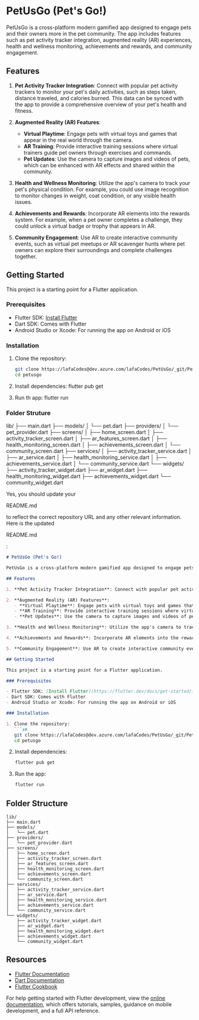 # PetUsGo (Pet's Go!)

PetUsGo is a cross-platform modern gamified app designed to engage pets and their owners more in the pet community. The app includes features such as pet activity tracker integration, augmented reality (AR) experiences, health and wellness monitoring, achievements and rewards, and community engagement.

## Features

1. **Pet Activity Tracker Integration**: Connect with popular pet activity trackers to monitor your pet's daily activities, such as steps taken, distance traveled, and calories burned. This data can be synced with the app to provide a comprehensive overview of your pet's health and fitness.

2. **Augmented Reality (AR) Features**:
   - **Virtual Playtime**: Engage pets with virtual toys and games that appear in the real world through the camera.
   - **AR Training**: Provide interactive training sessions where virtual trainers guide pet owners through exercises and commands.
   - **Pet Updates**: Use the camera to capture images and videos of pets, which can be enhanced with AR effects and shared within the community.

3. **Health and Wellness Monitoring**: Utilize the app's camera to track your pet's physical condition. For example, you could use image recognition to monitor changes in weight, coat condition, or any visible health issues.

4. **Achievements and Rewards**: Incorporate AR elements into the rewards system. For example, when a pet owner completes a challenge, they could unlock a virtual badge or trophy that appears in AR.

5. **Community Engagement**: Use AR to create interactive community events, such as virtual pet meetups or AR scavenger hunts where pet owners can explore their surroundings and complete challenges together.

## Getting Started

This project is a starting point for a Flutter application.

### Prerequisites

- Flutter SDK: [Install Flutter](https://flutter.dev/docs/get-started/install)
- Dart SDK: Comes with Flutter
- Android Studio or Xcode: For running the app on Android or iOS

### Installation

1. Clone the repository:
   ```sh
   git clone https://lafaCodes@dev.azure.com/lafaCodes/PetUsGo/_git/PetUsGo
   cd petusgo

2. Install dependencies:
    flutter pub get

3. Run th app:
    flutter run

### Folder Struture

lib/
├── main.dart
├── models/
│   └── pet.dart
├── providers/
│   └── pet_provider.dart
├── screens/
│   ├── home_screen.dart
│   ├── activity_tracker_screen.dart
│   ├── ar_features_screen.dart
│   ├── health_monitoring_screen.dart
│   ├── achievements_screen.dart
│   └── community_screen.dart
├── services/
│   ├── activity_tracker_service.dart
│   ├── ar_service.dart
│   ├── health_monitoring_service.dart
│   ├── achievements_service.dart
│   └── community_service.dart
└── widgets/
    ├── activity_tracker_widget.dart
    ├── ar_widget.dart
    ├── health_monitoring_widget.dart
    ├── achievements_widget.dart
    └── community_widget.dart

Yes, you should update your 

README.md

 to reflect the correct repository URL and any other relevant information. Here is the updated 

README.md

:

```markdown
# PetUsGo (Pet's Go!)

PetUsGo is a cross-platform modern gamified app designed to engage pets and their owners more in the pet community. The app includes features such as pet activity tracker integration, augmented reality (AR) experiences, health and wellness monitoring, achievements and rewards, and community engagement.

## Features

1. **Pet Activity Tracker Integration**: Connect with popular pet activity trackers to monitor your pet's daily activities, such as steps taken, distance traveled, and calories burned. This data can be synced with the app to provide a comprehensive overview of your pet's health and fitness.

2. **Augmented Reality (AR) Features**:
   - **Virtual Playtime**: Engage pets with virtual toys and games that appear in the real world through the camera.
   - **AR Training**: Provide interactive training sessions where virtual trainers guide pet owners through exercises and commands.
   - **Pet Updates**: Use the camera to capture images and videos of pets, which can be enhanced with AR effects and shared within the community.

3. **Health and Wellness Monitoring**: Utilize the app's camera to track your pet's physical condition. For example, you could use image recognition to monitor changes in weight, coat condition, or any visible health issues.

4. **Achievements and Rewards**: Incorporate AR elements into the rewards system. For example, when a pet owner completes a challenge, they could unlock a virtual badge or trophy that appears in AR.

5. **Community Engagement**: Use AR to create interactive community events, such as virtual pet meetups or AR scavenger hunts where pet owners can explore their surroundings and complete challenges together.

## Getting Started

This project is a starting point for a Flutter application.

### Prerequisites

- Flutter SDK: [Install Flutter](https://flutter.dev/docs/get-started/install)
- Dart SDK: Comes with Flutter
- Android Studio or Xcode: For running the app on Android or iOS

### Installation

1. Clone the repository:
   ```sh
   git clone https://lafaCodes@dev.azure.com/lafaCodes/PetUsGo/_git/PetUsGo
   cd petusgo
   ```

2. Install dependencies:
   ```sh
   flutter pub get
   ```

3. Run the app:
   ```sh
   flutter run
   ```

## Folder Structure

```
lib/
├── main.dart
├── models/
│   └── pet.dart
├── providers/
│   └── pet_provider.dart
├── screens/
│   ├── home_screen.dart
│   ├── activity_tracker_screen.dart
│   ├── ar_features_screen.dart
│   ├── health_monitoring_screen.dart
│   ├── achievements_screen.dart
│   └── community_screen.dart
├── services/
│   ├── activity_tracker_service.dart
│   ├── ar_service.dart
│   ├── health_monitoring_service.dart
│   ├── achievements_service.dart
│   └── community_service.dart
└── widgets/
    ├── activity_tracker_widget.dart
    ├── ar_widget.dart
    ├── health_monitoring_widget.dart
    ├── achievements_widget.dart
    └── community_widget.dart
```

## Resources

- [Flutter Documentation](https://flutter.dev/docs)
- [Dart Documentation](https://dart.dev/guides)
- [Flutter Cookbook](https://flutter.dev/docs/cookbook)

For help getting started with Flutter development, view the [online documentation](https://flutter.dev/docs), which offers tutorials, samples, guidance on mobile development, and a full API reference.
